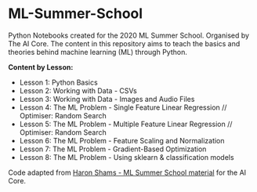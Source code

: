 # ML-Summer-School
Python Notebooks created for the 2020 ML Summer School. Organised by The AI Core.
The content in this repository aims to teach the basics and theories behind machine learning (ML) through Python.

**Content by Lesson:**

* Lesson 1: Python Basics
* Lesson 2: Working with Data - CSVs
* Lesson 3: Working with Data - Images and Audio Files
* Lesson 4: The ML Problem - Single Feature Linear Regression // Optimiser: Random Search
* Lesson 5: The ML Problem - Multiple Feature Linear Regression // Optimiser: Random Search
* Lesson 6: The ML Problem - Feature Scaling and Normalization
* Lesson 7: The ML Problem - Gradient-Based Optimization
* Lesson 8: The ML Problem - Using sklearn & classification models

Code adapted from [Haron Shams - ML Summer School material](https://github.com/haron1100/MLSummerSchool)
 for the AI Core.
